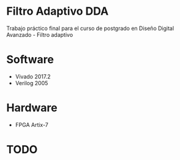 # Filtro Adaptivo DDA
Trabajo práctico final para el curso de postgrado en Diseño Digital Avanzado - Filtro adaptivo

# Software
- Vivado 2017.2
- Verilog 2005

# Hardware
- FPGA Artix-7

# TODO
